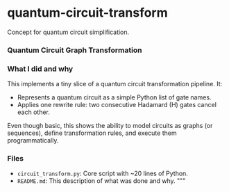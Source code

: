 # quantum-circuit-transform
Concept for quantum circuit simplification.

### Quantum Circuit Graph Transformation

### What I did and why

This implements a tiny slice of a quantum circuit transformation pipeline. It:

- Represents a quantum circuit as a simple Python list of gate names.
- Applies one rewrite rule: two consecutive Hadamard (H) gates cancel each other.

Even though basic, this shows the ability to model circuits as graphs (or sequences), define transformation rules, and execute them programmatically.

### Files

- `circuit_transform.py`: Core script with ~20 lines of Python.
- `README.md`: This description of what was done and why.
"""
